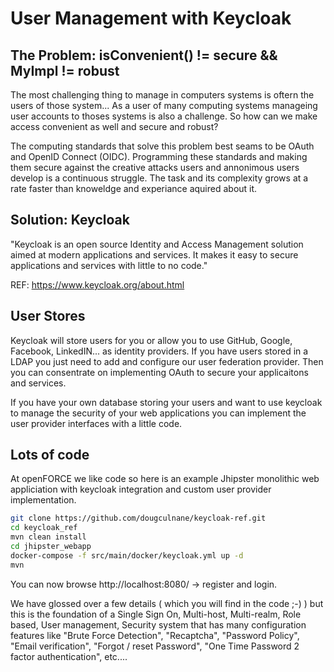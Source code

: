 # User Management with Keycloak

## The Problem: isConvenient() != secure && MyImpl != robust

The most challenging thing to manage in computers systems is oftern the users of those system... As a user of many computing systems manageing user accounts to thoses systems is also a challenge. So how can we make access convenient as well and secure and robust?

The computing standards that solve this problem best seams to be OAuth and OpenID Connect (OIDC).  Programming these standards and making them secure against the creative attacks users and annonimous users develop is a continuous struggle.  The task and its complexity grows at a rate faster than knoweldge and experiance aquired about it.

## Solution: Keycloak

"Keycloak is an open source Identity and Access Management solution aimed at modern applications and services. It makes it easy to secure applications and services with little to no code."

REF: https://www.keycloak.org/about.html

## User Stores

Keycloak will store users for you or allow you to use GitHub, Google, Facebook, LinkedIN... as identity providers. If you have users stored in a LDAP you just need to add and configure our user federation provider.  Then you can consentrate on implementing OAuth to secure your applicaitons and services.

If you have your own database storing your users and want to use keycloak to manage the security of your web applications you can implement the user provider interfaces with a little code.

## Lots of code

At openFORCE we like code so here is an example Jhipster monolithic web appliciation with keycloak integration and custom user provider implementation.


```bash
git clone https://github.com/dougculnane/keycloak-ref.git
cd keycloak_ref
mvn clean install
cd jhipster_webapp
docker-compose -f src/main/docker/keycloak.yml up -d
mvn
```

You can now browse http://localhost:8080/ -> register and login.

We have glossed over a few details ( which you will find in the code ;-) ) but this is the foundation of a Single Sign On, Multi-host, Multi-realm, Role based, User management, Security system that has many configuration features like "Brute Force Detection", "Recaptcha", "Password Policy", "Email verification", "Forgot / reset Password", "One Time Password 2 factor authentication", etc....


